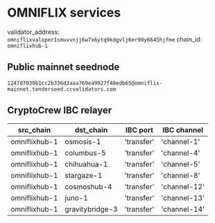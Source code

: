 # OMNIFLIX services

validator_address: `omniflixvaloper1smuvvnjj6w7x6ytq9kdgvlj6er99y6645hjfme`
chain_id: `omniflixhub-1`

## Public mainnet seednode

```
1247d7039b1cc2b336d3aaa769ea9927f48edb65@omniflix-mainnet.tenderseed.ccvalidators.com
```

## CryptoCrew IBC relayer

| src_chain | dst_chain | IBC port | IBC channel |    
| --------------- | --------------- | ------------ | -------------- |
| omniflixhub-1 | osmosis-1 | 'transfer' | 'channel-1' | 
| omniflixhub-1 | columbus-5 | 'transfer' | 'channel-4' | 
| omniflixhub-1 | chihuahua-1 | 'transfer' | 'channel-5' | 
| omniflixhub-1 | stargaze-1 | 'transfer' | 'channel-8' | 
| omniflixhub-1 | cosmoshub-4 | 'transfer' | 'channel-12' | 
| omniflixhub-1 | juno-1 | 'transfer' | 'channel-13' | 
| omniflixhub-1 | gravitybridge-3 | 'transfer' | 'channel-14' | 

